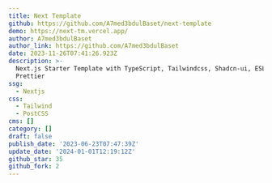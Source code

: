 ```yaml
---
title: Next Template
github: https://github.com/A7med3bdulBaset/next-template
demo: https://next-tm.vercel.app/
author: A7med3bdulBaset
author_link: https://github.com/A7med3bdulBaset
date: 2023-11-26T07:41:26.923Z
description: >-
  Next.js Starter Template with TypeScript, Tailwindcss, Shadcn-ui, ESLint, and
  Prettier
ssg:
  - Nextjs
css:
  - Tailwind
  - PostCSS
cms: []
category: []
draft: false
publish_date: '2023-06-23T07:47:39Z'
update_date: '2024-01-01T12:19:12Z'
github_star: 35
github_fork: 2
---
```

